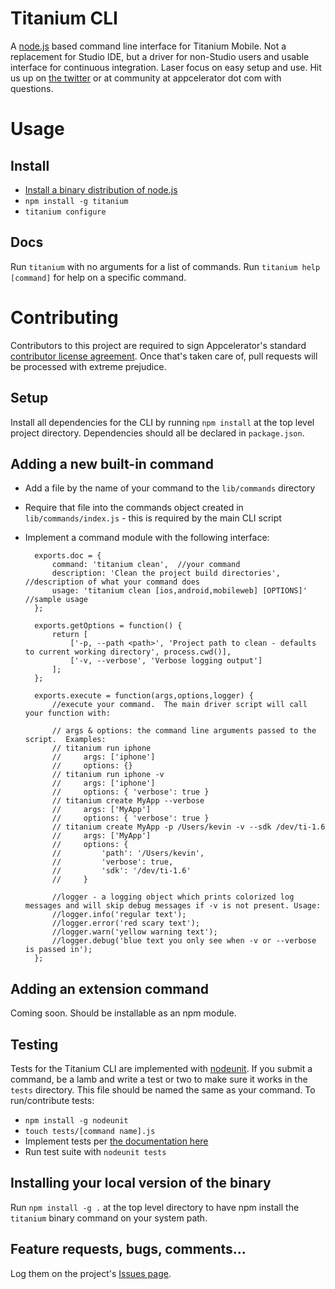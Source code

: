 # Titanium CLI

A [node.js](http://nodejs.org) based command line interface for Titanium Mobile.  Not a replacement for Studio IDE, but a driver for non-Studio users and usable interface for continuous integration.  Laser focus on easy setup and use. Hit us up on [the twitter](http://twitter.com/appcelerator) or at community at appcelerator dot com with questions.

# Usage

## Install

* [Install a binary distribution of node.js](http://nodejs.org/#download)
* `npm install -g titanium`
* `titanium configure`

## Docs

Run `titanium` with no arguments for a list of commands.  Run `titanium help [command]` for help on a specific command.

# Contributing

Contributors to this project are required to sign Appcelerator's standard [contributor license agreement](http://developer.appcelerator.com/cla).  Once that's taken care of, pull requests will be processed with extreme prejudice.

## Setup

Install all dependencies for the CLI by running `npm install` at the top level project directory.  Dependencies should all be declared in `package.json`.

## Adding a new built-in command

* Add a file by the name of your command to the `lib/commands` directory
* Require that file into the commands object created in `lib/commands/index.js` - this is required by the main CLI script
* Implement a command module with the following interface:

		exports.doc = {
			command: 'titanium clean',  //your command 
			description: 'Clean the project build directories', //description of what your command does
			usage: 'titanium clean [ios,android,mobileweb] [OPTIONS]' //sample usage
		};

		exports.getOptions = function() {
			return [
				['-p, --path <path>', 'Project path to clean - defaults to current working directory', process.cwd()],
				['-v, --verbose', 'Verbose logging output']
			];
		};

		exports.execute = function(args,options,logger) {
			//execute your command.  The main driver script will call your function with:
		
			// args & options: the command line arguments passed to the script.  Examples:
			// titanium run iphone
			//     args: ['iphone']
			//     options: {}
			// titanium run iphone -v 
			//     args: ['iphone']
			//     options: { 'verbose': true }
			// titanium create MyApp --verbose 
			//     args: ['MyApp']
			//     options: { 'verbose': true }
			// titanium create MyApp -p /Users/kevin -v --sdk /dev/ti-1.6 
			//     args: ['MyApp']
			//     options: { 
			//         'path': '/Users/kevin',
			//         'verbose': true,
			//         'sdk': '/dev/ti-1.6' 
		    //     }
				
			//logger - a logging object which prints colorized log messages and will skip debug messages if -v is not present. Usage:
			//logger.info('regular text');
			//logger.error('red scary text');
			//logger.warn('yellow warning text');
			//logger.debug('blue text you only see when -v or --verbose is passed in');	
		};
	
## Adding an extension command

Coming soon.  Should be installable as an npm module.

## Testing

Tests for the Titanium CLI are implemented with [nodeunit](https://github.com/caolan/nodeunit).  If you submit a command, be a lamb and write a test or two to make sure it works in the `tests` directory.  This file should be named the same as your command.  To run/contribute tests:

* `npm install -g nodeunit`
* `touch tests/[command name].js`
* Implement tests per [the documentation here](https://github.com/caolan/nodeunit)
* Run test suite with `nodeunit tests`

## Installing your local version of the binary

Run `npm install -g .` at the top level directory to have npm install the `titanium` binary command on your system path.

## Feature requests, bugs, comments...

Log them on the project's [Issues page](https://github.com/appcelerator-titans/titanium_cli/issues).